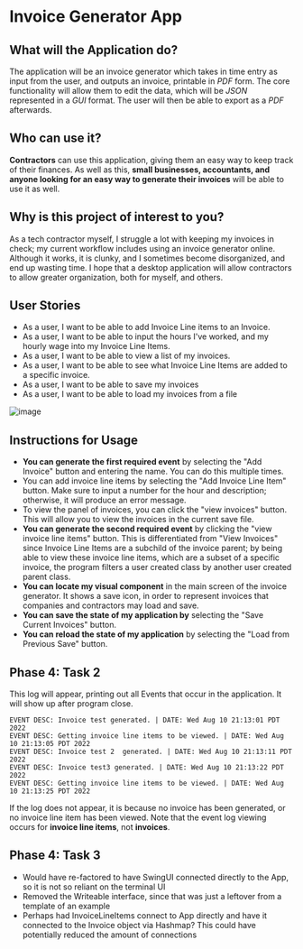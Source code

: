 # Invoice Generator App

## What will the Application do?
The application will be an invoice generator which takes in
time entry as input from the user, and outputs an invoice,
printable in *PDF* form. The core functionality will allow them to edit the data,
which will be *JSON* represented in a *GUI* format. The user will then be able to export
as a *PDF* afterwards.

## Who can use it?
**Contractors** can use this application, giving them an easy
way to keep track of their finances. As well as this, **small businesses, accountants,
and anyone looking for an easy way to generate their invoices** will be able to use it
as well. 

## Why is this project of interest to you?
As a tech contractor myself, I struggle a lot with keeping
my invoices in check; my current workflow includes using
an invoice generator online. Although it works, it is
clunky, and I sometimes become disorganized, and end up
wasting time. I hope that a desktop application will allow
contractors to allow greater organization, both for myself, 
and others.

## User Stories
* As a user, I want to be able to add Invoice Line items to an Invoice.
* As a user, I want to be able to input the hours I've worked, and my hourly wage into my Invoice Line Items.
* As a user, I want to be able to view a list of my invoices.
* As a user, I want to be able to see what Invoice Line Items are added to a specific invoice. 
* As a user, I want to be able to save my invoices
* As a user, I want to be able to load my invoices from a file


![image](https://user-images.githubusercontent.com/5387769/221457511-9058edcf-77f2-4d78-a43a-833807419dd0.png)


## Instructions for Usage
* **You can generate the first required event** by selecting the "Add Invoice" button and entering the name. You can do this multiple times.
* You can add invoice line items by selecting the "Add Invoice Line Item" button.
Make sure to input a number for the hour and description; otherwise, it will produce an error message.
* To view the panel of invoices, you can click the "view invoices" button. 
This will allow you to view the invoices in the current save file.
* **You can generate the second required event** by clicking the "view invoice line items" button.
  This is differentiated from "View Invoices" since Invoice Line Items are a subchild of the invoice parent;
  by being able to view these invoice line items, which are a subset of a specific invoice, the program
  filters a user created class by another user created parent class.
* **You can locate my visual component** in the main screen of the invoice generator. It shows a save icon, 
in order to represent invoices that companies and contractors may load and save.
* **You can save the state of my application by** selecting the "Save Current Invoices" button.
* **You can reload the state of my application** by selecting the "Load from Previous Save" button.

## Phase 4: Task 2
This log will appear, printing out all Events that occur in the application. It will show up after program close.
```
EVENT DESC: Invoice test generated. | DATE: Wed Aug 10 21:13:01 PDT 2022
EVENT DESC: Getting invoice line items to be viewed. | DATE: Wed Aug 10 21:13:05 PDT 2022
EVENT DESC: Invoice test 2  generated. | DATE: Wed Aug 10 21:13:11 PDT 2022
EVENT DESC: Invoice test3 generated. | DATE: Wed Aug 10 21:13:22 PDT 2022
EVENT DESC: Getting invoice line items to be viewed. | DATE: Wed Aug 10 21:13:25 PDT 2022
```
If the log does not appear, it is because no invoice has been generated, or no invoice line item has been viewed.
Note that the event log viewing occurs for **invoice line items**, not **invoices**.
## Phase 4: Task 3

* Would have re-factored to have SwingUI connected directly to the App, so it is not so reliant  on the terminal UI
* Removed the Writeable interface, since that was just a leftover from a template of an example
* Perhaps had InvoiceLineItems connect to App directly and have it connected to the Invoice object via Hashmap? 
This could have potentially reduced the amount of connections
